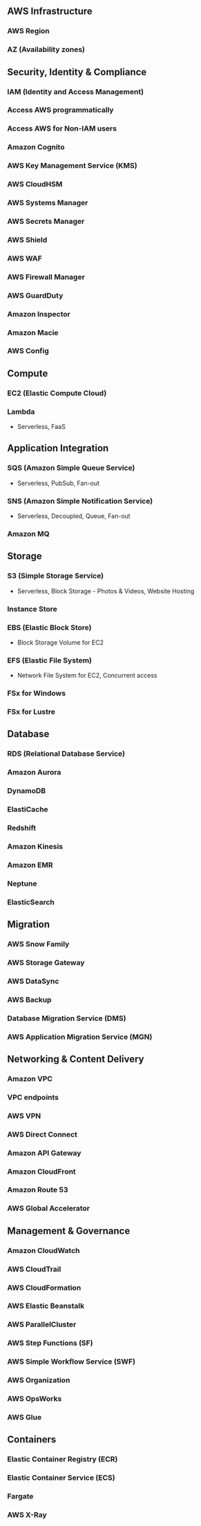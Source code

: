 ## AWS Infrastructure

### AWS Region

### AZ (Availability zones)

## Security, Identity & Compliance

### IAM (Identity and Access Management)

### Access AWS programmatically

### Access AWS for Non-IAM users

### Amazon Cognito

### AWS Key Management Service (KMS)

### AWS CloudHSM

### AWS Systems Manager

### AWS Secrets Manager

### AWS Shield

### AWS WAF

### AWS Firewall Manager

### AWS GuardDuty

### Amazon Inspector

### Amazon Macie

### AWS Config

## Compute

### EC2 (Elastic Compute Cloud)

### Lambda

- Serverless, FaaS

## Application Integration

### SQS (Amazon Simple Queue Service)

- Serverless, PubSub, Fan-out

### SNS (Amazon Simple Notification Service)

- Serverless, Decoupled, Queue, Fan-out

### Amazon MQ

## Storage

### S3 (Simple Storage Service)

- Serverless, Block Storage - Photos & Videos, Website Hosting

### Instance Store

### EBS (Elastic Block Store)

- Block Storage Volume for EC2

### EFS (Elastic File System)

- Network File System for EC2, Concurrent access

### FSx for Windows

### FSx for Lustre

## Database

### RDS (Relational Database Service)

### Amazon Aurora

### DynamoDB

### ElastiCache

### Redshift

### Amazon Kinesis

### Amazon EMR

### Neptune

### ElasticSearch

## Migration

### AWS Snow Family

### AWS Storage Gateway

### AWS DataSync

### AWS Backup

### Database Migration Service (DMS)

### AWS Application Migration Service (MGN)

## Networking & Content Delivery

### Amazon VPC

### VPC endpoints

### AWS VPN

### AWS Direct Connect

### Amazon API Gateway

### Amazon CloudFront

### Amazon Route 53

### AWS Global Accelerator

## Management & Governance

### Amazon CloudWatch

### AWS CloudTrail

### AWS CloudFormation

### AWS Elastic Beanstalk

### AWS ParallelCluster

### AWS Step Functions (SF)

### AWS Simple Workflow Service (SWF)

### AWS Organization

### AWS OpsWorks

### AWS Glue

## Containers

### Elastic Container Registry (ECR)

### Elastic Container Service (ECS)

### Fargate

### AWS X-Ray

